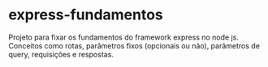 # express-fundamentos
Projeto para fixar os fundamentos do framework express no node js. Conceitos como rotas, parâmetros fixos (opcionais ou não), parâmetros de query, requisições e respostas.
